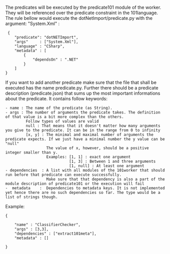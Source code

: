 The predicates will be executed by the predicate101 module of the worker. They will be referenced over the predicate constraint
in the 101language. The rule bellow would execute the dotNetImport/predicate.py with the argument: "System.Xml" :
```
 {
    "predicate": "dotNETImport",
    "args"     : ["System.Xml"],
    "language" : "CSharp",
    "metadata" : [
        {
            "dependsOn" : ".NET"
        }
    ]
}
```

If you want to add another predicate make sure that the file that shall be executed has the name predicate.py.
Further there should be a predicate description (predicate.json) that sums up the most important informations about the predicate.
It contains follow keywords:

    - name : The name of the predicate (as String).
    - args : The number of arguments the predicate takes. The definition of that value is a bit more complex than the others.
             Follow types of values are valid
             null : That means that it doesn't matter how many arguments you give to the predicate. It can be in the range from 0 to infinity
             [x, y] : The minimal and maximal number of arguments the predicate expects. If we just have a minimal number the y value can be "null"
                      The value of x, however, should be a positive integer smaller than y.
                      Examples: [1, 1] : exact one argument
                                [1, 3] : Between 1 and three arguments
                                [1, null] : At least one argument
    - dependencies  : A list with all modules of the 101worker that should run before that predicate can execute successfully.
                      Make sure that that dependency is also a part of the module description of predicate101 or the execution will fail
    -  metadata    :  Dependencies to metadata keys. It is not implemented yet hence there are no such dependencies so far. The type would be a list of strings though.


Example:
```
{

	"name" : "ClassifierChecker",
	"args" : [3,3],
	"dependencies" : ["extract101meta"],
	"metadata" : []

}
```
